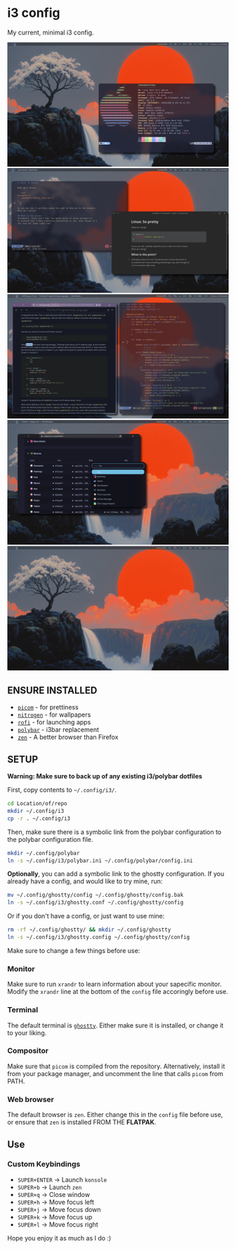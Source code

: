 # i3 config

My current, minimal i3 config.

![image](screenshots/screenshot1.png)
![image](screenshots/screenshot2.png)
![image](screenshots/screenshot3.png)
![image](screenshots/screenshot4.png)
![image](screenshots/screenshot5.png)

## ENSURE INSTALLED
 * [`picom`](https://github.com/yshui/picom) - for prettiness
 * [`nitrogen`](https://github.com/nitrogen/nitrogen) - for wallpapers
 * [`rofi`](https://github.com/davatorium/rofi) - for launching apps
 * [`polybar`](https://github.com/polybar/polybar) - i3bar replacement
 * [`zen`](https://flathub.org/apps/app.zen_browser.zen) - A better browser than Firefox

## SETUP
**Warning: Make sure to back up of any existing i3/polybar dotfiles** 

First, copy contents to `~/.config/i3/`.

```zsh
cd Location/of/repo
mkdir ~/.config/i3
cp -r . ~/.config/i3
```

Then, make sure there is a symbolic link from the polybar configuration
to the polybar configuration file.

```zsh
mkdir ~/.config/polybar
ln -s ~/.config/i3/polybar.ini ~/.config/polybar/config.ini
```

**Optionally**, you can add a symbolic link to the ghostty configuration.
If you already have a config, and would like to try mine, run:
```zsh
mv ~/.config/ghostty/config ~/.config/ghostty/config.bak
ln -s ~/.config/i3/ghostty.conf ~/.config/ghostty/config
```
Or if you don't have a config, or just want to use mine:
```zsh
rm -rf ~/.config/ghostty/ && mkdir ~/.config/ghostty
ln -s ~/.config/i3/ghostty.config ~/.config/ghostty/config
```

Make sure to change a few things before use:

### Monitor
Make sure to run `xrandr` to learn information
about your sapecific monitor. Modify the `xrandr`
line at the bottom of the `config` file accoringly
before use.

### Terminal
The default terminal is [`ghostty`](https://ghostty.org/). Either make sure
it is installed, or change it to your liking.

### Compositor
Make sure that `picom` is compiled from
the repository. Alternatively, install it
from your package manager, and uncomment the
line that calls `picom` from PATH.

### Web browser
The default browser is `zen`. Either change this in the
`config` file before use, or ensure that `zen` is installed
FROM THE **FLATPAK**.

## Use

### Custom Keybindings
 * `SUPER+ENTER` -> Launch `konsole`
 * `SUPER+b` -> Launch `zen`
 * `SUPER+q` -> Close window
 * `SUPER+h` -> Move focus left
 * `SUPER+j` -> Move focus down
 * `SUPER+k` -> Move focus up
 * `SUPER+l` -> Move focus right

Hope you enjoy it as much as I do :)

